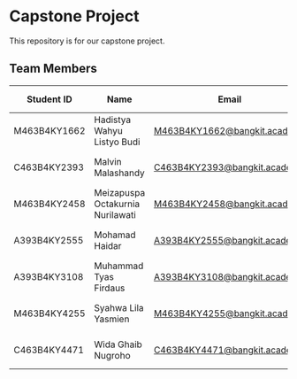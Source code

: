 # Capstone Project
This repository is for our capstone project.

## Team Members

| Student ID   | Name                                      | Email                               | Learning Path      | University                        |
|--------------|-------------------------------------------|-------------------------------------|--------------------|-----------------------------------|
| M463B4KY1662 | Hadistya Wahyu Listyo Budi                | M463B4KY1662@bangkit.academy        | Machine Learning   | Universitas PGRI Madiun           |
| C463B4KY2393 | Malvin Malashandy                         | C463B4KY2393@bangkit.academy        | Cloud Computing    | Universitas PGRI Madiun           |
| M463B4KY2458 | Meizapuspa Octakurnia Nurilawati          | M463B4KY2458@bangkit.academy        | Machine Learning   | Universitas PGRI Madiun           |
| A393B4KY2555 | Mohamad Haidar                            | A393B4KY2555@bangkit.academy        | Mobile Development | Universitas Serang Raya           |
| A393B4KY3108 | Muhammad Tyas Firdaus                     | A393B4KY3108@bangkit.academy        | Mobile Development | Universitas Serang Raya           |
| M463B4KY4255 | Syahwa Lila Yasmien                       | M463B4KY4255@bangkit.academy        | Machine Learning   | Universitas PGRI Madiun           |
| C463B4KY4471 | Wida Ghaib Nugroho                        | C463B4KY4471@bangkit.academy        | Cloud Computing    | Universitas PGRI Madiun           |
